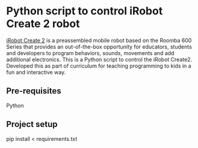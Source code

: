 # Python script to control iRobot Create 2 robot
[iRobot Create 2](http://www.irobot.com/About-iRobot/STEM/Create-2.aspx) is a preassembled mobile robot based on the Roomba 600 Series that provides an out-of-the-box opportunity for educators, students and developers to program behaviors, sounds, movements and add additional electronics.
This is a Python script to control the iRobot Create2. Developed this as part of curriculum for teaching programming to kids in a fun and interactive way.

## Pre-requisites
Python

## Project setup
pip install < requirements.txt
